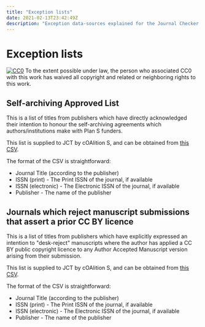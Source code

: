```yaml
---
title: "Exception lists"
date: 2021-02-13T23:42:49Z
description: "Exception data-sources explained for the Journal Checker Tool: Plan S Compliance Validator."
---
```


# Exception lists

<p xmlns:dct="http://purl.org/dc/terms/">
  <a rel="license"
     href="http://creativecommons.org/publicdomain/zero/1.0/"><img src="https://licensebuttons.net/p/zero/1.0/88x31.png" style="border-style: none;" alt="CC0" /></a> To the extent possible under law, <span rel="dct:publisher" resource="[_:publisher]">the person who associated CC0</span> with this work has waived all copyright and related or neighboring rights to this work.
</p>

## Self-archiving Approved List
This is a list of titles from publishers which have directly acknowledged their intention to honour the self-archiving agreements which authors/institutions make with Plan S funders.

This list is supplied to JCT by cOAlition S, and can be obtained from [this CSV](https://docs.google.com/spreadsheets/d/e/2PACX-1vQXYjTvrKA3zTXPJDtO3MMj8zGISaQ-0p6d-CDSxJM0iv5DQ1BQ1S7JNy7BAiUw3K4MUE-zG8MbiL4R/pub?gid=0&single=true&output=csv).

The format of the CSV is straightforward:

* Journal Title	(according to the publisher)
* ISSN (print) - The Print ISSN of the journal, if available
* ISSN (electronic) - The Electronic ISSN of the journal, if available
* Publisher - The name of the publisher

## Journals which reject manuscript submissions that assert a prior CC BY licence
This is a list of titles from publishers which have explicitly expressed an intention to "desk-reject" manuscripts where the author has applied a CC BY public copyright licence to any Author Accepted Manuscript version arising from their submission.

This list is supplied to JCT by cOAlition S, and can be obtained from [this CSV](https://docs.google.com/spreadsheets/d/e/2PACX-1vQ0EEMZTikcQZV28BiCL4huv-r0RnHiDrU08j3W1fyERNasoJYuAZek5G3oQH1TUKmf_X-yC5SiHaBM/pub?gid=0&single=true&output=csv).

The format of the CSV is straightforward:

* Journal Title	(according to the publisher)
* ISSN (print) - The Print ISSN of the journal, if available
* ISSN (electronic) - The Electronic ISSN of the journal, if available
* Publisher - The name of the publisher

